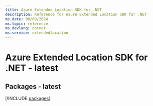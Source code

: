 ```yaml
---
title: Azure Extended Location SDK for .NET
description: Reference for Azure Extended Location SDK for .NET
ms.date: 08/09/2024
ms.topic: reference
ms.devlang: dotnet
ms.service: extendedlocation
---
```

# Azure Extended Location SDK for .NET - latest
## Packages - latest
[!INCLUDE [packages](extended-location-index.md)]